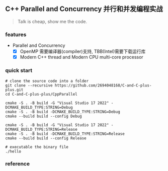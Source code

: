 ## C++ Parallel and Concurrency 并行和并发编程实战

> Talk is cheap, show me the code.

### features
- Parallel and Concurrency
    - [x] OpenMP 需要编译器(compiler)支持, TBB(Intel)需要下载运行库
    - [x] Modern C++ thread and Modern CPU multi-core processor

### quick start
```shell
# clone the source code into a folder
git clone --recursive https://github.com/2694048168/C-and-C-plus-plus.git
cd C-and-C-plus-plus/CppParallel

cmake -S . -B build -G "Visual Studio 17 2022" -DCMAKE_BUILD_TYPE:STRING=Debug
cmake -S . -B build -DCMAKE_BUILD_TYPE:STRING=Debug
cmake --build build --config Debug

cmake -S . -B build -G "Visual Studio 17 2022" -DCMAKE_BUILD_TYPE:STRING=Release
cmake -S . -B build -DCMAKE_BUILD_TYPE:STRING=Release
cmake --build build --config Release

# executable the binary file
./hello
```

### reference
